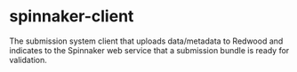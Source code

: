 # spinnaker-client
The submission system client that uploads data/metadata to Redwood and indicates to the Spinnaker web service that a submission bundle is ready for validation.
